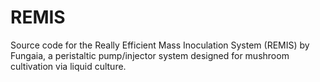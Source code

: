 # REMIS
Source code for the Really Efficient Mass Inoculation System (REMIS) by Fungaia, a peristaltic pump/injector system designed for mushroom cultivation via liquid culture.
